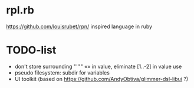 # rpl.rb

https://github.com/louisrubet/rpn/ inspired language in ruby

# TODO-list
  * don't store surrounding '' "" «» in value, eliminate [1..-2] in value use
  * pseudo filesystem: subdir for variables
  * UI toolkit (based on https://github.com/AndyObtiva/glimmer-dsl-libui ?)
